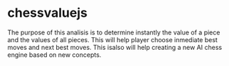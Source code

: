 # chessvaluejs
The purpose of this analisis is to determine instantly the value of a piece and the values of all pieces. 
This will help player choose inmediate best moves and next best moves.
This isalso will help creating a new AI chess engine based on new concepts.
